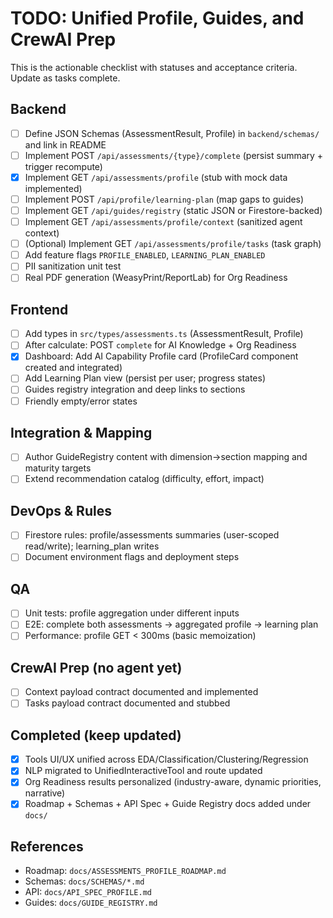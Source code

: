 # TODO: Unified Profile, Guides, and CrewAI Prep

This is the actionable checklist with statuses and acceptance criteria. Update as tasks complete.

## Backend
- [ ] Define JSON Schemas (AssessmentResult, Profile) in `backend/schemas/` and link in README
- [ ] Implement POST `/api/assessments/{type}/complete` (persist summary + trigger recompute)
- [x] Implement GET `/api/assessments/profile` (stub with mock data implemented)
- [ ] Implement POST `/api/profile/learning-plan` (map gaps to guides)
- [ ] Implement GET `/api/guides/registry` (static JSON or Firestore-backed)
- [ ] Implement GET `/api/assessments/profile/context` (sanitized agent context)
- [ ] (Optional) Implement GET `/api/assessments/profile/tasks` (task graph)
- [ ] Add feature flags `PROFILE_ENABLED`, `LEARNING_PLAN_ENABLED`
- [ ] PII sanitization unit test
- [ ] Real PDF generation (WeasyPrint/ReportLab) for Org Readiness

## Frontend
- [ ] Add types in `src/types/assessments.ts` (AssessmentResult, Profile)
- [ ] After calculate: POST `complete` for AI Knowledge + Org Readiness
- [x] Dashboard: Add AI Capability Profile card (ProfileCard component created and integrated)
- [ ] Add Learning Plan view (persist per user; progress states)
- [ ] Guides registry integration and deep links to sections
- [ ] Friendly empty/error states

## Integration & Mapping
- [ ] Author GuideRegistry content with dimension→section mapping and maturity targets
- [ ] Extend recommendation catalog (difficulty, effort, impact)

## DevOps & Rules
- [ ] Firestore rules: profile/assessments summaries (user-scoped read/write); learning_plan writes
- [ ] Document environment flags and deployment steps

## QA
- [ ] Unit tests: profile aggregation under different inputs
- [ ] E2E: complete both assessments → aggregated profile → learning plan
- [ ] Performance: profile GET < 300ms (basic memoization)

## CrewAI Prep (no agent yet)
- [ ] Context payload contract documented and implemented
- [ ] Tasks payload contract documented and stubbed

## Completed (keep updated)
- [x] Tools UI/UX unified across EDA/Classification/Clustering/Regression
- [x] NLP migrated to UnifiedInteractiveTool and route updated
- [x] Org Readiness results personalized (industry-aware, dynamic priorities, narrative)
- [x] Roadmap + Schemas + API Spec + Guide Registry docs added under `docs/`

## References
- Roadmap: `docs/ASSESSMENTS_PROFILE_ROADMAP.md`
- Schemas: `docs/SCHEMAS/*.md`
- API: `docs/API_SPEC_PROFILE.md`
- Guides: `docs/GUIDE_REGISTRY.md`
